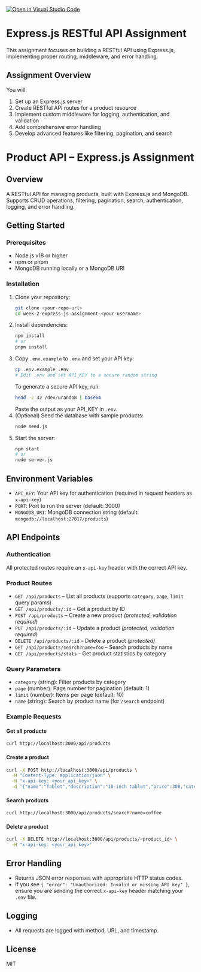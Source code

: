 [![Open in Visual Studio Code](https://classroom.github.com/assets/open-in-vscode-2e0aaae1b6195c2367325f4f02e2d04e9abb55f0b24a779b69b11b9e10269abc.svg)](https://classroom.github.com/online_ide?assignment_repo_id=19707642&assignment_repo_type=AssignmentRepo)
# Express.js RESTful API Assignment

This assignment focuses on building a RESTful API using Express.js, implementing proper routing, middleware, and error handling.

## Assignment Overview

You will:
1. Set up an Express.js server
2. Create RESTful API routes for a product resource
3. Implement custom middleware for logging, authentication, and validation
4. Add comprehensive error handling
5. Develop advanced features like filtering, pagination, and search

# Product API – Express.js Assignment

## Overview
A RESTful API for managing products, built with Express.js and MongoDB. Supports CRUD operations, filtering, pagination, search, authentication, logging, and error handling.

## Getting Started

### Prerequisites
- Node.js v18 or higher
- npm or pnpm
- MongoDB running locally or a MongoDB URI

### Installation
1. Clone your repository:
   ```bash
   git clone <your-repo-url>
   cd week-2-express-js-assignment-<your-username>
   ```
2. Install dependencies:
   ```bash
   npm install
   # or
   pnpm install
   ```
3. Copy `.env.example` to `.env` and set your API key:
   ```bash
   cp .env.example .env
   # Edit .env and set API_KEY to a secure random string
   ```
   To generate a secure API key, run:
   ```bash
   head -c 32 /dev/urandom | base64
   ```
   Paste the output as your API_KEY in `.env`.
4. (Optional) Seed the database with sample products:
   ```bash
   node seed.js
   ```
5. Start the server:
   ```bash
   npm start
   # or
   node server.js
   ```

## Environment Variables
- `API_KEY`: Your API key for authentication (required in request headers as `x-api-key`)
- `PORT`: Port to run the server (default: 3000)
- `MONGODB_URI`: MongoDB connection string (default: `mongodb://localhost:27017/products`)

## API Endpoints

### Authentication
All protected routes require an `x-api-key` header with the correct API key.

### Product Routes
- `GET /api/products` – List all products (supports `category`, `page`, `limit` query params)
- `GET /api/products/:id` – Get a product by ID
- `POST /api/products` – Create a new product *(protected, validation required)*
- `PUT /api/products/:id` – Update a product *(protected, validation required)*
- `DELETE /api/products/:id` – Delete a product *(protected)*
- `GET /api/products/search?name=foo` – Search products by name
- `GET /api/products/stats` – Get product statistics by category

### Query Parameters
- `category` (string): Filter products by category
- `page` (number): Page number for pagination (default: 1)
- `limit` (number): Items per page (default: 10)
- `name` (string): Search by product name (for `/search` endpoint)

### Example Requests
#### Get all products
```bash
curl http://localhost:3000/api/products
```
#### Create a product
```bash
curl -X POST http://localhost:3000/api/products \
  -H "Content-Type: application/json" \
  -H "x-api-key: <your_api_key>" \
  -d '{"name":"Tablet","description":"10-inch tablet","price":300,"category":"electronics","inStock":true}'
```
#### Search products
```bash
curl http://localhost:3000/api/products/search?name=coffee
```
#### Delete a product
```bash
curl -X DELETE http://localhost:3000/api/products/<product_id> \
  -H "x-api-key: <your_api_key>"
```

## Error Handling
- Returns JSON error responses with appropriate HTTP status codes.
- If you see `{ "error": "Unauthorized: Invalid or missing API key" }`, ensure you are sending the correct `x-api-key` header matching your `.env` file.

## Logging
- All requests are logged with method, URL, and timestamp.

## License
MIT